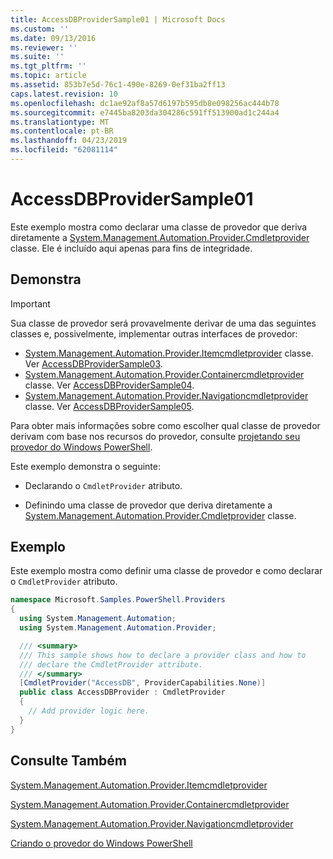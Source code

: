 ```yaml
---
title: AccessDBProviderSample01 | Microsoft Docs
ms.custom: ''
ms.date: 09/13/2016
ms.reviewer: ''
ms.suite: ''
ms.tgt_pltfrm: ''
ms.topic: article
ms.assetid: 853b7e5d-76c1-490e-8269-0ef31ba2ff13
caps.latest.revision: 10
ms.openlocfilehash: dc1ae92af8a57d6197b595db8e098256ac444b78
ms.sourcegitcommit: e7445ba8203da304286c591ff513900ad1c244a4
ms.translationtype: MT
ms.contentlocale: pt-BR
ms.lasthandoff: 04/23/2019
ms.locfileid: "62081114"
---
```

# <a name="accessdbprovidersample01"></a>AccessDBProviderSample01

Este exemplo mostra como declarar uma classe de provedor que deriva diretamente a [System.Management.Automation.Provider.Cmdletprovider](/dotnet/api/System.Management.Automation.Provider.CmdletProvider) classe. Ele é incluído aqui apenas para fins de integridade.

## <a name="demonstrates"></a>Demonstra

> [!IMPORTANT]
> Sua classe de provedor será provavelmente derivar de uma das seguintes classes e, possivelmente, implementar outras interfaces de provedor:
>
> -   [System.Management.Automation.Provider.Itemcmdletprovider](/dotnet/api/System.Management.Automation.Provider.ItemCmdletProvider) classe. Ver [AccessDBProviderSample03](./accessdbprovidersample03.md).
> -   [System.Management.Automation.Provider.Containercmdletprovider](/dotnet/api/System.Management.Automation.Provider.ContainerCmdletProvider) classe. Ver [AccessDBProviderSample04](./accessdbprovidersample04.md).
> -   [System.Management.Automation.Provider.Navigationcmdletprovider](/dotnet/api/System.Management.Automation.Provider.NavigationCmdletProvider) classe. Ver [AccessDBProviderSample05](./accessdbprovidersample05.md).
>
> Para obter mais informações sobre como escolher qual classe de provedor derivam com base nos recursos do provedor, consulte [projetando seu provedor do Windows PowerShell](./provider-types.md).

Este exemplo demonstra o seguinte:

- Declarando o `CmdletProvider` atributo.

- Definindo uma classe de provedor que deriva diretamente a [System.Management.Automation.Provider.Cmdletprovider](/dotnet/api/System.Management.Automation.Provider.CmdletProvider) classe.

## <a name="example"></a>Exemplo

Este exemplo mostra como definir uma classe de provedor e como declarar o `CmdletProvider` atributo.

```csharp
namespace Microsoft.Samples.PowerShell.Providers
{
  using System.Management.Automation;
  using System.Management.Automation.Provider;

  /// <summary>
  /// This sample shows how to declare a provider class and how to
  /// declare the CmdletProvider attribute.
  /// </summary>
  [CmdletProvider("AccessDB", ProviderCapabilities.None)]
  public class AccessDBProvider : CmdletProvider
  {
    // Add provider logic here.
  }
}
```

## <a name="see-also"></a>Consulte Também

[System.Management.Automation.Provider.Itemcmdletprovider](/dotnet/api/System.Management.Automation.Provider.ItemCmdletProvider)

[System.Management.Automation.Provider.Containercmdletprovider](/dotnet/api/System.Management.Automation.Provider.ContainerCmdletProvider)

[System.Management.Automation.Provider.Navigationcmdletprovider](/dotnet/api/System.Management.Automation.Provider.NavigationCmdletProvider)

[Criando o provedor do Windows PowerShell](./provider-types.md)